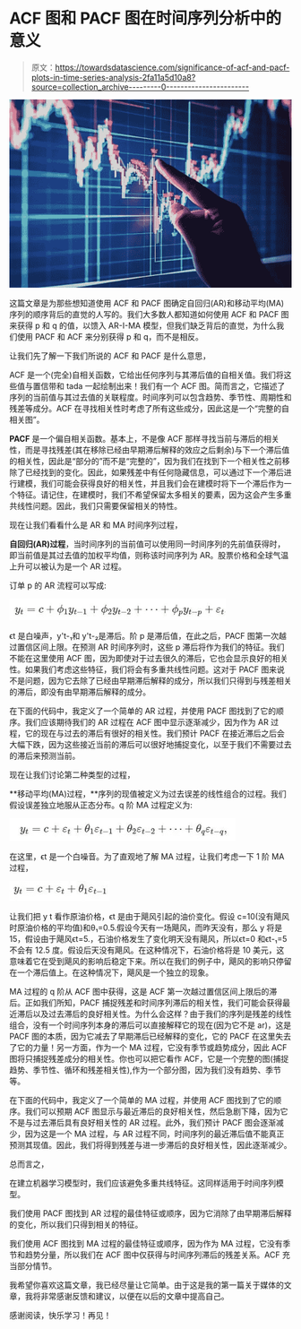 # ACF 图和 PACF 图在时间序列分析中的意义

> 原文：<https://towardsdatascience.com/significance-of-acf-and-pacf-plots-in-time-series-analysis-2fa11a5d10a8?source=collection_archive---------0----------------------->

![](img/8e915b4d907ed2973cf51c87e0d3bc24.png)

这篇文章是为那些想知道使用 ACF 和 PACF 图确定自回归(AR)和移动平均(MA)序列的顺序背后的直觉的人写的。我们大多数人都知道如何使用 ACF 和 PACF 图来获得 p 和 q 的值，以馈入 AR-I-MA 模型，但我们缺乏背后的直觉，为什么我们使用 PACF 和 ACF 来分别获得 p 和 q，而不是相反。

让我们先了解一下我们所说的 ACF 和 PACF 是什么意思，

ACF 是一个(完全)自相关函数，它给出任何序列与其滞后值的自相关值。我们将这些值与置信带和 tada 一起绘制出来！我们有一个 ACF 图。简而言之，它描述了序列的当前值与其过去值的关联程度。时间序列可以包含趋势、季节性、周期性和残差等成分。ACF 在寻找相关性时考虑了所有这些成分，因此这是一个“完整的自相关图”。

**PACF** 是一个偏自相关函数。基本上，不是像 ACF 那样寻找当前与滞后的相关性，而是寻找残差(其在移除已经由早期滞后解释的效应之后剩余)与下一个滞后值的相关性，因此是“部分的”而不是“完整的”，因为我们在找到下一个相关性之前移除了已经找到的变化。因此，如果残差中有任何隐藏信息，可以通过下一个滞后进行建模，我们可能会获得良好的相关性，并且我们会在建模时将下一个滞后作为一个特征。请记住，在建模时，我们不希望保留太多相关的要素，因为这会产生多重共线性问题。因此，我们只需要保留相关的特性。

现在让我们看看什么是 AR 和 MA 时间序列过程，

**自回归(AR)过程**，当时间序列的当前值可以使用同一时间序列的先前值获得时，即当前值是其过去值的加权平均值，则称该时间序列为 AR。股票价格和全球气温上升可以被认为是一个 AR 过程。

订单 p 的 AR 流程可以写成:

![](img/625e8c268ed9e8d3160b6cd7e412fd84.png)

ϵt 是白噪声，y't-₁和 y't-₂是滞后。阶 p 是滞后值，在此之后，PACF 图第一次越过置信区间上限。在预测 AR 时间序列时，这些 p 滞后将作为我们的特征。我们不能在这里使用 ACF 图，因为即使对于过去很久的滞后，它也会显示良好的相关性。如果我们考虑这些特征，我们将会有多重共线性问题。这对于 PACF 图来说不是问题，因为它去除了已经由早期滞后解释的成分，所以我们只得到与残差相关的滞后，即没有由早期滞后解释的成分。

在下面的代码中，我定义了一个简单的 AR 过程，并使用 PACF 图找到了它的顺序。我们应该期待我们的 AR 过程在 ACF 图中显示逐渐减少，因为作为 AR 过程，它的现在与过去的滞后有很好的相关性。我们预计 PACF 在接近滞后之后会大幅下跌，因为这些接近当前的滞后可以很好地捕捉变化，以至于我们不需要过去的滞后来预测当前。

现在让我们讨论第二种类型的过程，

**移动平均(MA)过程，**序列的现值被定义为过去误差的线性组合的过程。我们假设误差独立地服从正态分布。q 阶 MA 过程定义为:

![](img/76437e647637614bacd6c9dc7b5ce159.png)

在这里，ϵt 是一个白噪音。为了直观地了解 MA 过程，让我们考虑一下 1 阶 MA 过程，

![](img/493b9a782bf955945b733caeff23b545.png)

让我们把 y t 看作原油价格，ϵt 是由于飓风引起的油价变化。假设 c=10(没有飓风时原油价格的平均值)和θ₁=0.5.假设今天有一场飓风，而昨天没有，那么 y 将是 15，假设由于飓风ϵt=5.，石油价格发生了变化明天没有飓风，所以ϵt=0 和ϵt-₁=5 不会有 12.5 度。假设后天没有飓风。在这种情况下，石油价格将是 10 美元，这意味着它在受到飓风的影响后稳定下来。所以在我们的例子中，飓风的影响只停留在一个滞后值上。在这种情况下，飓风是一个独立的现象。

MA 过程的 q 阶从 ACF 图中获得，这是 ACF 第一次越过置信区间上限后的滞后。正如我们所知，PACF 捕捉残差和时间序列滞后的相关性，我们可能会获得最近滞后以及过去滞后的良好相关性。为什么会这样？由于我们的序列是残差的线性组合，没有一个时间序列本身的滞后可以直接解释它的现在(因为它不是 ar)，这是 PACF 图的本质，因为它减去了早期滞后已经解释的变化，它的 PACF 在这里失去了它的力量！另一方面，作为一个 MA 过程，它没有季节或趋势成分，因此 ACF 图将只捕捉残差成分的相关性。你也可以把它看作 ACF，它是一个完整的图(捕捉趋势、季节性、循环和残差相关性),作为一个部分图，因为我们没有趋势、季节等。

在下面的代码中，我定义了一个简单的 MA 过程，并使用 ACF 图找到了它的顺序。我们可以预期 ACF 图显示与最近滞后的良好相关性，然后急剧下降，因为它不是与过去滞后具有良好相关性的 AR 过程。此外，我们预计 PACF 图会逐渐减少，因为这是一个 MA 过程，与 AR 过程不同，时间序列的最近滞后值不能真正预测其现值。因此，我们将得到残差与进一步滞后的良好相关性，因此逐渐减少。

总而言之，

在建立机器学习模型时，我们应该避免多重共线特征。这同样适用于时间序列模型。

我们使用 PACF 图找到 AR 过程的最佳特征或顺序，因为它消除了由早期滞后解释的变化，所以我们只得到相关的特征。

我们使用 ACF 图找到 MA 过程的最佳特征或顺序，因为作为 MA 过程，它没有季节和趋势分量，所以我们在 ACF 图中仅获得与时间序列滞后的残差关系。ACF 充当部分情节。

我希望你喜欢这篇文章，我已经尽量让它简单。由于这是我的第一篇关于媒体的文章，我将非常感谢反馈和建议，以便在以后的文章中提高自己。

感谢阅读，快乐学习！再见！